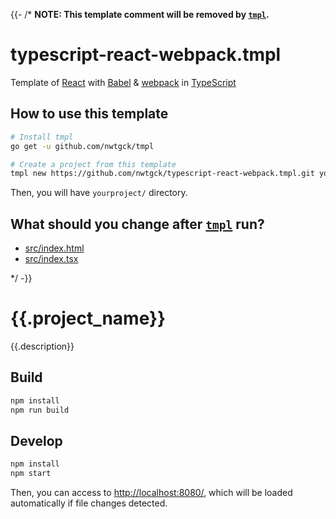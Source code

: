 {{- /* **NOTE: This  template comment will be removed by [`tmpl`].**
# typescript-react-webpack.tmpl

Template of [React] with [Babel] & [webpack] in  [TypeScript]

## How to use this template

```bash
# Install tmpl
go get -u github.com/nwtgck/tmpl

# Create a project from this template
tmpl new https://github.com/nwtgck/typescript-react-webpack.tmpl.git yourproject
```

Then, you will have `yourproject/` directory.

## What should you change after [`tmpl`] run?

- [src/index.html](src/index.html)
- [src/index.tsx](src/index.tsx)

[TypeScript]: https://www.typescriptlang.org/
[React]: https://reactjs.org/
[Babel]: https://babeljs.io/
[webpack]: https://webpack.js.org/
[`tmpl`]: https://github.com/nwtgck/tmpl

<!-- The following section is a template of README.md-->
*/ -}}
# {{.project_name}}

{{.description}}

## Build

```bash
npm install
npm run build
```

## Develop

```bash
npm install
npm start
```

Then, you can access to <http://localhost:8080/>, which will be loaded automatically if file changes detected.
